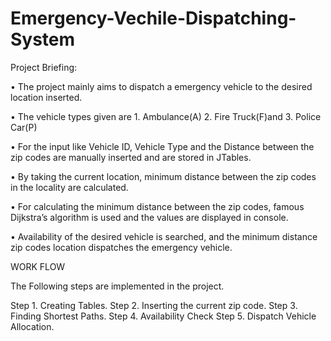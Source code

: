 # Emergency-Vechile-Dispatching-System
Project Briefing:

• The project mainly aims to dispatch a emergency vehicle to the desired location inserted.

• The vehicle types given are 1. Ambulance(A) 2. Fire Truck(F)and 3. Police Car(P)

• For the input like Vehicle ID, Vehicle Type and the Distance between the zip codes are manually inserted and are stored in JTables.

• By taking the current location, minimum distance between the zip codes in the locality are calculated.

• For calculating the minimum distance between the zip codes, famous Dijkstra’s algorithm is used and the values are displayed in console.

• Availability of the desired vehicle is searched, and the minimum distance zip codes location dispatches the emergency vehicle.

WORK FLOW

The Following steps are implemented in the project.

Step 1. Creating Tables.
Step 2. Inserting the current zip code.
Step 3. Finding Shortest Paths.
Step 4. Availability Check
Step 5. Dispatch Vehicle Allocation.
